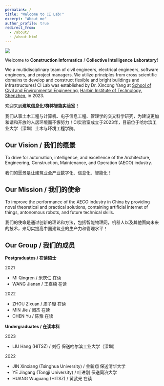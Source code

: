 ```yaml
---
permalink: /
title: "Welcome to CI Lab!"
excerpt: "About me"
author_profile: true
redirect_from: 
  - /about/
  - /about.html
---
```


![](../_site/images/site-logo.png)

Welcome to **Construction Informatics** / **Collective Intelligence** **Laboratory**!

We a multidisciplinary team of civil engineers, electrical engineers, software engineers, and project managers. We utilize principles from cross scientific domains to develop and construct flexible and bright buildings and infrastructures! CI Lab was established by Dr. Xincong Yang at [School of Civil and Environmental Engineering](http://sce.hitsz.edu.cn/), [Harbin Institute of Technology, Shenzhen](https://www.hitsz.edu.cn/index.html), in 2023.

欢迎来到**建筑信息化/群体智能实验室**！

我们从事土木工程与计算机、电子信息工程、管理学的交叉科学研究，为建设更加和谐和开放的人居环境而不懈努力！CI实验室成立于2023年，目前位于哈尔滨工业大学（深圳）土木与环境工程学院。

Our Vision / 我们的愿景
-----
To drive for automation, intelligence, and excellence of the Architecture, Engineering, Construction, Maintenance, and Operation (AECO) industry.

我们的愿景是让建筑业全产业数字化、信息化、智能化！

Our Mission / 我们的使命
-----
To improve the performance of the AECO industry in China by providing novel theoretical and practical solutions, containing artificial internet of things, antonomous robots, and future technical skills.

我们的使命是通过创新的理论和方法，包括智能物理网，机器人以及其他面向未来的技术，来切实提高中国建筑业的生产力和管理水平！

Our Group / 我们的成员
-----

**Postgraduates / 在读硕士**

2021
- MI Qingren / 米庆仁 在读
- WANG Jianan / 王嘉楠 在读

2022
- ZHOU Zixuan / 周子璇 在读
- MIN Jie / 闵杰 在读
- CHEN Yu / 陈豫 在读

**Undergraduates / 在读本科**

2023
- LIU Hang (HITSZ) / 刘行 保送哈尔滨工业大学（深圳）

2022
- JIN Xinxiang (Tsinghua University) / 金新翔 保送清华大学
- YE Jingang (Tongji University) / 叶进刚 保送同济大学
- HUANG Wuguang (HITSZ) / 黄武光 在读

